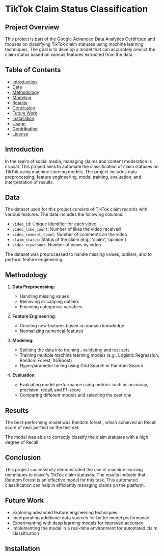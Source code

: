 # TikTok Claim Status Classification

## Project Overview

This project is part of the Google Advanced Data Analytics Certificate and focuses on classifying TikTok claim statuses using machine learning techniques. The goal is to develop a model that can accurately predict the claim status based on various features extracted from the data.

## Table of Contents

- [Introduction](#introduction)
- [Data](#data)
- [Methodology](#methodology)
- [Modeling](#modeling)
- [Results](#results)
- [Conclusion](#conclusion)
- [Future Work](#future-work)
- [Installation](#installation)
- [Usage](#usage)
- [Contributing](#contributing)
- [License](#license)

## Introduction

In the realm of social media, managing claims and content moderation is crucial. This project aims to automate the classification of claim statuses on TikTok using machine learning models. The project includes data preprocessing, feature engineering, model training, evaluation, and interpretation of results.

## Data

The dataset used for this project consists of TikTok claim records with various features. The data includes the following columns:

- `video_id`: Unique identifier for each video
- `video_like_count`: Number of likes the video received
- `video_comment_count`: Number of comments on the video
- `claim_status`: Status of the claim (e.g., 'claim', 'opinion')
- `video_viewcount`: Number of views by video

The dataset was preprocessed to handle missing values, outliers, and to perform feature engineering.

## Methodology

1. **Data Preprocessing**: 
   - Handling missing values
   - Removing or capping outliers
   - Encoding categorical variables

2. **Feature Engineering**:
   - Creating new features based on domain knowledge
   - Normalizing numerical features

3. **Modeling**:
   - Splitting the data into training , validating and test sets
   - Training multiple machine learning models (e.g., Logistic Regression, Random Forest, XGBoost)
   - Hyperparameter tuning using Grid Search or Random Search

4. **Evaluation**:
   - Evaluating model performance using metrics such as accuracy, precision, recall, and F1-score
   - Comparing different models and selecting the best one

## Results

The best-performing model was Random forest , which achieved an Recall score of near perfect on the test set. 

The model was able to correctly classify the claim statuses with a high degree of Recall.

## Conclusion

This project successfully demonstrated the use of machine learning techniques to classify TikTok claim statuses. The results indicate that Random Forest is an effective model for this task. This automated classification can help in efficiently managing claims on the platform.

## Future Work

- Exploring advanced feature engineering techniques
- Incorporating additional data sources for better model performance
- Experimenting with deep learning models for improved accuracy
- Implementing the model in a real-time environment for automated claim classification

## Installation

